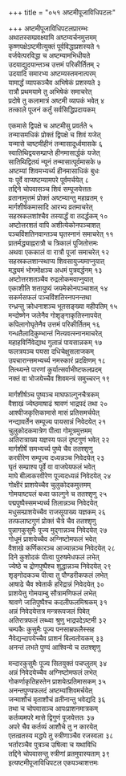 +++
title = "०५१ अष्टमीपूजाविधिपटलः"

+++
अष्टमीपूजाविधिपटलप्रारम्भः    
अथातस्सम्प्रवक्ष्यामि अष्टम्यर्चनमुत्तमम्  
कृष्णपक्षेऽष्टमीत्युक्तं पूर्वविद्धाप्रशस्यते १  
वर्जयेत्परविद्धा च अष्टम्यामभिधीयते  
उदयाद्युदयान्तञ्च उत्तमं परिकीर्तितम् २  
उदयादि समारभ्य अष्टम्यस्तमनात्परम्  
यामार्द्धं व्यापकञ्चैव अभिषेकं प्रशस्यते ३  
रात्रौ प्रथमयामे तु अभिषेकं समाचरेत्  
प्रदोषे तु कलामात्रं अष्टमी व्यापकं भवेत् ४  
तत्काले पूजनं कर्तुं सर्वसिद्धिप्रदायकम्  

एकमासे द्विपक्षे च अष्टमीसु प्रवर्तते ५  
तन्मासमधिकं प्रोक्तं द्विपक्षे च शिवं यजेत्  
यन्मासे चाष्टमीहीनं तन्मासादूर्ध्वमासके ६  
स्वातिथिद्वयसम्प्राप्ते हीनमासार्द्धकं यजेत्  
सातिथिद्वितयं न्यूनं तन्मासात्पूर्वमासके ७  
अष्टम्यां शिवमभ्यर्च्य हीनमासाधिकं बुधः  
यः पूर्वे वाप्यष्टम्यामपरे पूर्वमर्चयेत् ८  
तद्दिने चोपवासञ्च शिवं सम्पूजयेत्ततः  
व्रतानामुत्तमं प्रोक्तं अष्टम्यान्तु महाव्रतम् ९  
मार्गशीर्षकमासादि आरभ्य व्रतमाचरेत्  
सहस्रकलशांश्चैव तस्यार्द्धं वा तदर्द्धकम् १०  
अष्टोत्तरशतं वापि अशीत्येकोनपञ्चाशत्  
पञ्चविंशतिनवान्तञ्च घृतस्नानं समाचरेत् ११  
प्रातर्मद्ध्याह्नरात्रौ च त्रिकालं पूजितोत्तमः  
अथवा एककालं वा रात्रौ पूजां समाचरेत् १२  
सहस्रकलशान्स्थाप्य शिवसायुज्यमाप्नुयात्  
मद्ध्यमं भोगमोक्षञ्च अधमं पुत्रवर्द्धनम् १३  
अष्टोत्तरशतञ्चैव रुद्रलोकमवाप्नुयात्  
एकाशीति शतायुष्यं जयमेकोनपञ्चाशत् १४  
सकर्मसफलं पञ्चविंशतिस्नपनन्तथा  
रन्ध्रन्तु क्रोधनाशञ्च भूतसङ्ख्या महीपतिम् १५  
मन्दोष्णेन जलेनैव गोशृङ्गाकृतिस्नापयेत्  
कपिलागोघृतेनैव उत्तमं परिकीर्तितम् १६  
गन्धतैलादिकुम्भान्तं नित्यवत्स्नानमाचरेत्  
महाहविर्निवेद्याथ गुलान्नं पायसान्नकम् १७  
फलत्रयञ्च पयसा दधिचेक्षुसलाजकम्  
उपचारान्समभ्यर्च्य नमस्कारं प्रदक्षिणम् १८  
तित्थ्यन्ते पारणां कुर्यात्सर्वाभीष्टफलप्रदम्  
नक्तं वा भोजयेच्चैव शिवमन्त्रं समुच्चरन् १९  

मार्गशीर्षञ्च पुष्यञ्च माघफाल्गुनचैत्रकम्  
वैशाखं ज्येष्ठमाषाढं श्रावणं भाद्रपदं तथा २०  
आश्वीजकृत्तिकामासे मासं प्रतिसमर्चयेत्  
नन्द्यावर्तेन सम्पूज्य पायसान्नं निवेदयेत् २१  
चुलुकोदकमात्रेण पीत्वा गोमूत्रमुत्तमम्  
अतिरात्राख्य यज्ञस्य फलं दृष्टगुणं भवेत् २२  
मार्गशीर्षे समभ्यर्च्य पुष्ये चैव ततश्शृणु  
करवीरेण सम्पूज्य दध्यन्नञ्च निवेदयेत् २३  
घृतं सम्प्राश्य पूर्वे वा वाजपेयफलं भवेत्  
माघे बील्वकरवीरेण पूज्यदध्यन्नं निवेदयेत् २४  
गोक्षीरं प्राशयेच्चैव चुलुकोदकमुत्तमम्  
गोमयाष्टपलं बध्वा फाल्गुने च ततश्शृणु २५  
पद्मपुष्पैस्समभ्यर्च्य तिलान्नञ्च निवेदयेत्  
मधुसम्प्राशयेच्चैव राजसूयाख्य यज्ञकम् २६  
तत्फलाष्टगुणं प्रोक्तं चैत्रे चैव ततश्शृणु  
पुन्नागकुसुमैः पूज्य मुद्गान्नञ्च निवेदयेत् २७  
गोधूमं प्राशयेच्चैव अग्निष्टोमफलं भवेत्  
वैशाखे कर्णिकारञ्च आज्यान्नञ्च निवेदयेत् २८  
दिने कुशोदकं पीत्वा पुरुषमेधफलं लभेत्  
ज्येष्ठे च द्रोणपुष्पैश्च शुद्धान्नञ्च निवेदयेत् २९  
शृङ्गोदकञ्च पीत्वा तु पौण्डरीकफलं लभेत्  
आषाढे चैव श्वेतार्कं हरिद्रान्नं निवेदयेत् ३०  
प्राशयेत्तु गोमयाम्बु सौत्रामणिफलं लभेत्  
श्रावणे जातिपुष्पैश्च कदलीफलमिश्रकम् ३१  
अन्नं निवेदयेत्तत्र मन्त्ररूपजलं पिबेत्  
अतिरात्रफलं लब्ध्वा श्रुणु भाद्रपदेऽष्टमी ३२  
चम्पकैः कुसुमैः पूज्य पनसाम्रफलैस्सह  
नैवेद्यन्दापयेच्चैव प्राशनं बिल्वतोयकम् ३३  
अनन्तं लभते पुण्यं आश्विन्ये च ततश्शृणु  

मन्दारकुसुमैः पूज्य सितयुक्तं पचप्लुतम् ३४  
अन्नं निवेदयेच्चैव अग्निष्टोमफलं लभेत्  
गोकर्णाकृतिहस्तेन प्राशयेत्प्रतिमासकम् ३५  
अनन्तपुण्यफलदं अष्टम्यांशिवमर्चयेत्  
जन्माशौचं मृताशौचं व्रतीनान्तु भवेद्यदि ३६  
तथा च चोपवासञ्च आपःप्राशनमात्रकम्  
कर्तव्यमपरे मासे द्विगुणं पूजयेत्ततः ३७  
अपरे चैव कर्तव्यं आशौचे तु न कारयेत्  
एतत्व्रतस्य मद्ध्ये तु स्त्रीणाञ्चैव रजस्वला ३८  
भर्तारञ्चैव पुत्रञ्च उषित्वा च यथाविधि  
तद्दिने चोपवासन्तु स्त्रीणां व्रतमुपास्यताम् ३९  
इत्यष्टमीपूजाविधिपटल एकपञ्चाशत्तमः  
